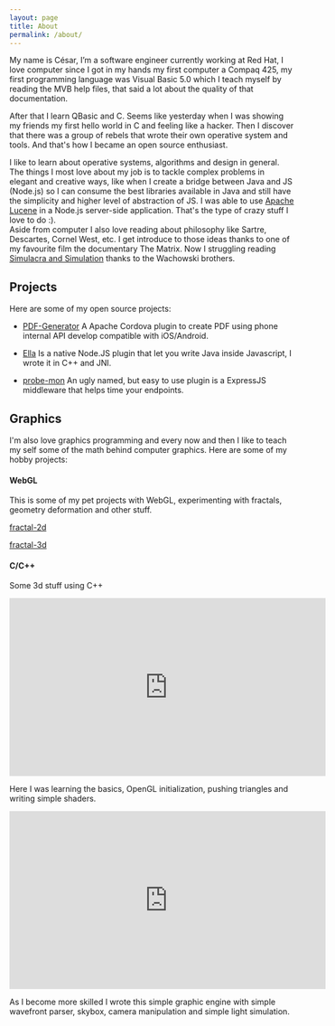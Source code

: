 ```yaml
---
layout: page
title: About
permalink: /about/
---
```


My name is César, I’m a software engineer currently working at Red Hat, I love computer since I got in my hands my first computer a Compaq 425, my first programming language was Visual Basic 5.0 which I teach myself by reading the MVB help files, that said a lot about the quality of that documentation. 

After that I learn QBasic and C. Seems like yesterday when I was showing my friends my first hello world in C and feeling like a hacker. Then I discover that there was a group of rebels that wrote their own operative system and tools. And that's how I became an open source enthusiast.

I like to learn about operative systems, algorithms and design in general. The things I most love about my job is to tackle complex problems in elegant and creative ways, like when I create a bridge between Java and JS (Node.js) so I can consume the best libraries available in Java and still have the simplicity and higher level of abstraction of JS. I was able to use [Apache Lucene](https://lucene.apache.org/core/) in a Node.js server-side application. That's the type of crazy stuff I love to do :).     
Aside from computer I also love reading about philosophy like Sartre, Descartes, Cornel West, etc. I get introduce to those ideas thanks to one of my favourite film the documentary The Matrix. Now I struggling reading [Simulacra and Simulation](https://en.wikipedia.org/wiki/Simulacra_and_Simulation) thanks to the Wachowski brothers. 


## Projects 

Here are some of my open source projects:

- [PDF-Generator](https://github.com/cesarvr/pdf-generator)
    A Apache Cordova plugin to create PDF using phone internal API develop compatible with iOS/Android.

- [Ella](https://github.com/cesarvr/Ella)
    Is a native Node.JS plugin that let you write Java inside Javascript, I wrote it in C++ and JNI.

- [probe-mon](https://www.npmjs.com/package/probe-mon)
    An ugly named, but easy to use plugin is a ExpressJS middleware that helps time your endpoints.


## Graphics 

I'm also love graphics programming and every now and then I like to teach my self some of the math behind computer graphics. Here are some of my hobby projects: 

#### WebGL 

This is some of my pet projects with WebGL, experimenting with fractals, geometry deformation and other stuff.

[fractal-2d](https://github.com/cesarvr/fractal-gl)

[fractal-3d](http://cesarvr.github.io/fractal3d/app.html)

#### C/C++ 
Some 3d stuff using C++

<iframe width="560" height="315" src="https://www.youtube.com/embed/9U376GMTL6o" frameborder="0" gesture="media" allow="encrypted-media" allowfullscreen></iframe>

Here I was learning the basics, OpenGL initialization, pushing triangles and writing simple shaders.

<div margin="14px"></div>
<iframe width="560" height="315" src="https://www.youtube.com/embed/wkimRB9fWM8" frameborder="0" gesture="media" allow="encrypted-media" allowfullscreen></iframe>

<div margin="4px"></div>

As I become more skilled I wrote this simple graphic engine with simple wavefront parser, skybox, camera manipulation and simple light simulation.    
 

